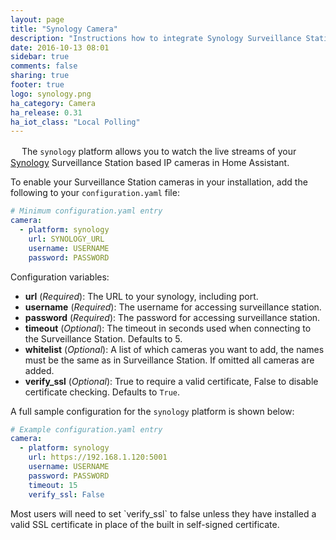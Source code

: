 ```yaml
---
layout: page
title: "Synology Camera"
description: "Instructions how to integrate Synology Surveillance Station cameras within Home Assistant."
date: 2016-10-13 08:01
sidebar: true
comments: false
sharing: true
footer: true
logo: synology.png
ha_category: Camera
ha_release: 0.31
ha_iot_class: "Local Polling"
---
```


　
The `synology` platform allows you to watch the live streams of your [Synology](https://www.synology.com/) Surveillance Station based IP cameras in Home Assistant.

To enable your Surveillance Station cameras in your installation, add the following to your `configuration.yaml` file:

```yaml
# Minimum configuration.yaml entry
camera:
  - platform: synology
    url: SYNOLOGY_URL
    username: USERNAME
    password: PASSWORD
```

Configuration variables:

- **url** (*Required*): The URL to your synology, including port.
- **username** (*Required*): The username for accessing surveillance station.
- **password** (*Required*): The password for accessing surveillance station.
- **timeout** (*Optional*): The timeout in seconds used when connecting to the Surveillance Station. Defaults to 5.
- **whitelist** (*Optional*): A list of which cameras you want to add, the names must be the same as in Surveillance Station.  If omitted all cameras are added.
- **verify_ssl** (*Optional*): True to require a valid certificate, False to disable certificate checking. Defaults to `True`.

A full sample configuration for the `synology` platform is shown below:

```yaml
# Example configuration.yaml entry
camera:
  - platform: synology
    url: https://192.168.1.120:5001
    username: USERNAME
    password: PASSWORD
    timeout: 15
    verify_ssl: False
```

<p class='note'>
Most users will need to set `verify_ssl` to false unless they have installed a valid SSL certificate in place of the built in self-signed certificate.
</p>
